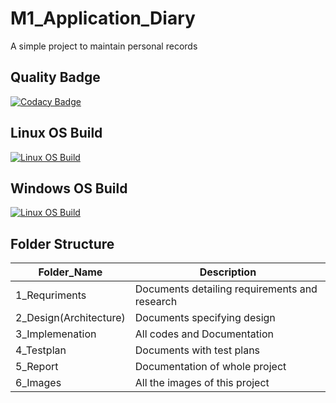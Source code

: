 # M1_Application_Diary
A simple project to maintain personal records

## Quality Badge
[![Codacy Badge](https://app.codacy.com/project/badge/Grade/f34cf131ef6a4a1db1e3bd2696fd43fd)](https://www.codacy.com/gh/rachitdBeast/M1_Application_Diary/dashboard?utm_source=github.com&amp;utm_medium=referral&amp;utm_content=rachitdBeast/M1_Application_Diary&amp;utm_campaign=Badge_Grade)

## Linux OS Build
[![Linux OS Build](https://github.com/rachitdBeast/M1_Application_Diary/actions/workflows/c-cpp.yml/badge.svg)](https://github.com/rachitdBeast/M1_Application_Diary/actions/workflows/c-cpp.yml)

## Windows OS Build
[![Linux OS Build](https://github.com/rachitdBeast/M1_Application_Diary/actions/workflows/c-cpp_win.yml/badge.svg)](https://github.com/rachitdBeast/M1_Application_Diary/actions/workflows/c-cpp_win.yml)

## Folder Structure

Folder_Name      |  Description
-----------------|--------------
1_Requriments     |  Documents detailing requirements and research
2_Design(Architecture)         |  Documents specifying design
3_Implemenation  |  All codes and Documentation
4_Testplan       |  Documents with test plans
  5_Report       |  Documentation of whole project
6_Images         |  All the images of this project
